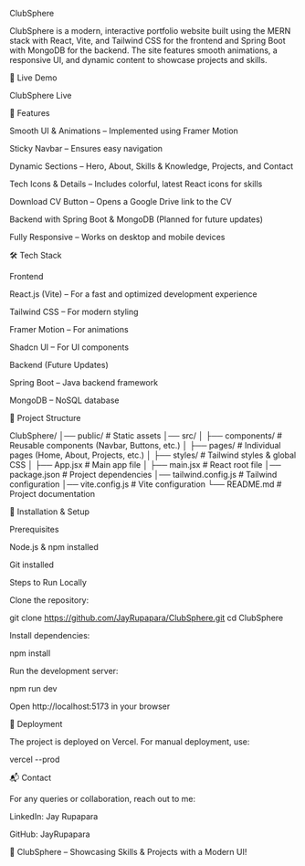 ClubSphere



ClubSphere is a modern, interactive portfolio website built using the MERN stack with React, Vite, and Tailwind CSS for the frontend and Spring Boot with MongoDB for the backend. The site features smooth animations, a responsive UI, and dynamic content to showcase projects and skills.

🚀 Live Demo

ClubSphere Live

📌 Features

Smooth UI & Animations – Implemented using Framer Motion

Sticky Navbar – Ensures easy navigation

Dynamic Sections – Hero, About, Skills & Knowledge, Projects, and Contact

Tech Icons & Details – Includes colorful, latest React icons for skills

Download CV Button – Opens a Google Drive link to the CV

Backend with Spring Boot & MongoDB (Planned for future updates)

Fully Responsive – Works on desktop and mobile devices

🛠 Tech Stack

Frontend

React.js (Vite) – For a fast and optimized development experience

Tailwind CSS – For modern styling

Framer Motion – For animations

Shadcn UI – For UI components

Backend (Future Updates)

Spring Boot – Java backend framework

MongoDB – NoSQL database

📂 Project Structure

ClubSphere/
│── public/                # Static assets
│── src/
│   ├── components/        # Reusable components (Navbar, Buttons, etc.)
│   ├── pages/             # Individual pages (Home, About, Projects, etc.)
│   ├── styles/            # Tailwind styles & global CSS
│   ├── App.jsx            # Main app file
│   ├── main.jsx           # React root file
│── package.json           # Project dependencies
│── tailwind.config.js     # Tailwind configuration
│── vite.config.js         # Vite configuration
└── README.md              # Project documentation

📜 Installation & Setup

Prerequisites

Node.js & npm installed

Git installed

Steps to Run Locally

Clone the repository:

git clone https://github.com/JayRupapara/ClubSphere.git
cd ClubSphere

Install dependencies:

npm install

Run the development server:

npm run dev

Open http://localhost:5173 in your browser

🚀 Deployment

The project is deployed on Vercel.
For manual deployment, use:

vercel --prod

📬 Contact

For any queries or collaboration, reach out to me:

LinkedIn: Jay Rupapara

GitHub: JayRupapara

🔹 ClubSphere – Showcasing Skills & Projects with a Modern UI!
